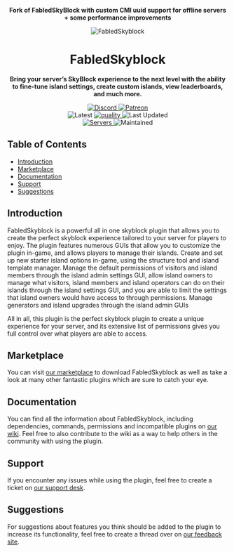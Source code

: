 <p align="center">
  <b>
      Fork of FabledSkyBlock with custom CMI uuid support for offline servers + some performance improvements
  </b>
</p>

<p align="center">
<img alt="FabledSkyblock"
    src="https://proxy.songoda.com/200/https://cdn2.songoda.com/products/fabledskyblock/iVa2K5aURiwKfwYkNZUkJ7UH0SGkHwz3JnBGVeBX.png">
</p>

<h1 align="center">FabledSkyblock</h1>

<p align="center">
  <b>
      Bring your server’s SkyBlock experience to the next level with the ability to fine-tune
      island settings, create custom islands, view leaderboards, and much more.
  </b>
</p>

<p align="center">
    <a href="https://discord.gg/songoda">
        <img alt="Discord" src="https://img.shields.io/discord/293212540723396608?color=7289DA&label=Discord&logo=discord&logoColor=7289DA">
    </a>
    <a href="https://www.patreon.com/join/songoda">
        <img alt="Patreon" src="https://img.shields.io/badge/-Support_on_Patreon-F96854.svg?logo=patreon&style=flat&logoColor=white">
    </a> 
    <br>
    <img alt="Latest" src="https://img.shields.io/badge/-ver_2.3.11-4078C0.svg?logo=github&style=flat&logoColor=white&color=blue&label=Latest&labelColor=black">
     <a href="https://app.codacy.com/gh/songoda/FabledSkyblock/dashboard">
        <img alt="quality" src="https://img.shields.io/codacy/grade/489f0babdfef4739a10a0859f2ae0f24">
    </a>
    <img alt="Last Updated" src="https://img.shields.io/github/last-commit/songoda/FabledSkyblock">
    <br>
    <a href="https://bstats.org/plugin/bukkit/FabledSkyblock/4544">
        <img alt="Servers" src="https://img.shields.io/bstats/servers/4544">
    </a>
    <img alt="Maintained" src="https://img.shields.io/maintenance/yes/2020"> 
</p>

## Table of Contents 

*   [Introduction](#introduction)
*   [Marketplace](#marketplace)
*   [Documentation](#documentation)
*   [Support](#support)
*   [Suggestions](#suggestions)

## Introduction
FabledSkyblock is a powerful all in one skyblock plugin that allows you to create the perfect skyblock experience
tailored to your server for players to enjoy.
The plugin features numerous GUIs that allow you to customize the plugin in-game, and allows players to manage their islands.
Create and set up new starter island options in-game, using the structure tool and island template manager.
Manage the default permissions of visitors and island members through the island admin settings GUI,
allow island owners to manage what visitors, island members and island operators can do
on their islands through the island settings GUI,
and you are able to limit the settings that island owners would have access to through permissions.
Manage generators and island upgrades through the island admin GUIs

All in all, this plugin is the perfect skyblock plugin to create a unique experience for your server, 
and its extensive list of permissions gives you full control over what players are able to access.

## Marketplace
You can visit [our marketplace](https://songoda.com/marketplace/product/fabledskyblock-the-ultimate-skyblock-plugin.17)
to download FabledSkyblock as well as take a look at many other fantastic plugins which are sure to catch your eye.

## Documentation
You can find all the information about FabledSkyblock, including dependencies,
commands, permissions and incompatible plugins on [our wiki](https://wiki.songoda.com/Fabled_Skyblock).
Feel free to also contribute to the wiki as a way to help others in the community with using the plugin.
  
## Support
If you encounter any issues while using the plugin,
feel free to create a ticket on [our support desk](https://support.songoda.com).

## Suggestions
For suggestions about features you think should be added to the plugin to increase its functionality,
feel free to create a thread over on [our feedback site](https://feedback.songoda.com).
